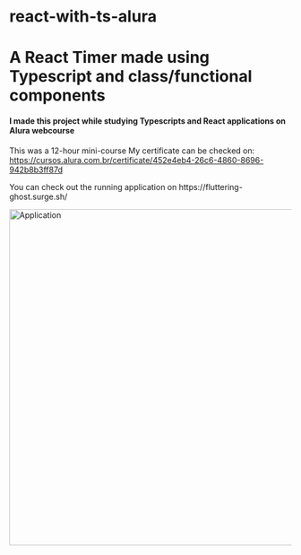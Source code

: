 # react-with-ts-alura
<h1>A React Timer made using Typescript and class/functional components</h1>

<h4>I made this project while studying Typescripts and React applications on Alura webcourse</h4>

This was a 12-hour mini-course
My certificate can be checked on: https://cursos.alura.com.br/certificate/452e4eb4-26c6-4860-8696-942b8b3ff87d

<p> You can check out the running application on https://fluttering-ghost.surge.sh/ </p>

<img src="https://i.postimg.cc/W3LM82DQ/123.png" alt="Application" width="900" height="600">
